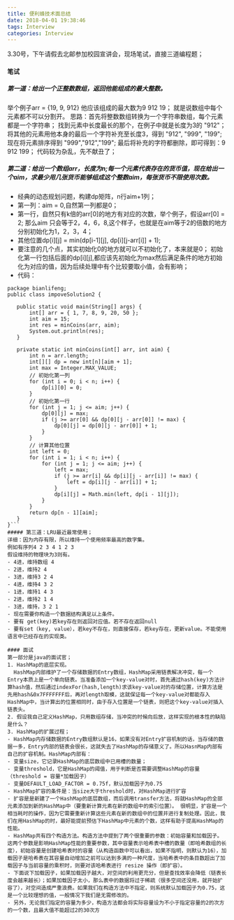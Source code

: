 ```yaml
---
title: 便利蜂技术面总结
date: 2018-04-01 19:38:46
tags: Interview
categories: Interview
---
```

3.30号，下午请假去北邮参加校园宣讲会，现场笔试，直接三道编程题；
<!--more-->
#### 笔试
##### 第一道：给出一个正整数数组，返回他能组成的最大整数。
举个例子arr = {19, 9, 912} 他应该组成的最大数为9 912 19；
就是说数组中每个元素都不可以分割开。
思路：首先将整数数组转换为一个字符串数组，每个元素都是一个字符串；
找到元素中长度最长的那个，在例子中就是长度为3的 "912"；
将其他的元素用他本身的最后一个字符补充至长度3，得到 "912", "999", "199";
现在将元素排序得到 "999","912","199";
最后将补充的字符都删除，即可得到：9 912 199；
代码较为杂乱，先不献丑了；
##### 第二道：给出一个数组arr，长度为n;每一个元素代表存在的货币值，现在给出一个aim，求最少用几张货币能够组成这个整数aim，每张货币不限使用次数。
- 经典的动态规划问题，构建dp矩阵，n行aim+1列；
- 第一列：aim = 0,自然第一列都是0；
- 第一行，自然只有k倍的arr[0]的地方有对应的次数，举个例子，假设arr[0] = 2;
那么aim 只会等于2，4，6，8,这个样子，也就是在aim等于2的倍数的地方分别初始化为1，2，3，4；
- 其他位置dp[i][j] = min(dp[i-1][j], dp[i][j-arr[i]] + 1);
- 要注意的几个点，其实初始化0的地方就可以不初始化了，本来就是0；
初始化第一行包括后面的dp[i][j],都应该先初始化为max然后满足条件的地方初始化为对应的值，因为后续处理中有个比较要取小值，会有影响；
 - 代码：
 ```
package bianlifeng;
public class impoveSolution2 {

	public static void main(String[] args) {
		int[] arr = { 1, 7, 8, 9, 20, 50 };
		int aim = 15;
		int res = minCoins(arr, aim);
		System.out.println(res);
	}

	private static int minCoins(int[] arr, int aim) {
		int n = arr.length;
		int[][] dp = new int[n][aim + 1];
		int max = Integer.MAX_VALUE;
		// 初始化第一列
		for (int i = 0; i < n; i++) {
			dp[i][0] = 0;
		}
		// 初始化第一行
		for (int j = 1; j <= aim; j++) {
			dp[0][j] = max;
			if (j >= arr[0] && dp[0][j - arr[0]] != max) {
				dp[0][j] = dp[0][j - arr[0]] + 1;
			}
		}
		// 计算其他位置
		int left = 0;
		for (int i = 1; i < n; i++) {
			for (int j = 1; j <= aim; j++) {
				left = max;
				if (j >= arr[i] && dp[i][j - arr[i]] != max) {
					left = dp[i][j - arr[i]] + 1;
				}
				dp[i][j] = Math.min(left, dp[i - 1][j]);
			}
		}
		return dp[n - 1][aim];
	}
}```
##### 第三道：LRU最近最常使用；
详细：因为内存有限，所以维持一个使用频率最高的数字集。
例如有序列4 2 3 4 1 2 3
假设维持的物理块为3则有。
- 4进，维持数组 4
- 2进，维持2 4
- 3进，维持3 2 4
- 4进，维持4 3 2
- 1进，维持1 4 3
- 2进，维持2 1 4
- 3进，维持，3 2 1
- 现在需要你构造一个数据结构满足以上条件。
- 要有 get(key)若key存在则返回对应值。若不存在返回null
- 要有set（key, value），若key不存在，则直接保存，若key存在，更新value。不能使用语言中已经存在的实现类。

#### 面试
第一部分是java的面试官；
1. HashMap的底层实现。
   HashMap内部维护了一个存储数据的Entry数组，HashMap采用链表解决冲突，每一个Entry本质上是一个单向链表。当准备添加一个key-value对时，首先通过hash(key)方法计算hash值，然后通过indexFor(hash,length)求该key-value对的存储位置，计算方法是先用hash&0x7FFFFFFF后，再对length取模，这就保证每一个key-value对都能存入HashMap中，当计算出的位置相同时，由于存入位置是一个链表，则把这个key-value对插入链表头。
2. 假设我自己定义HashMap，只用数组存储，当冲突的时候向后放，这样实现的根本性的缺陷是什么？
3. HashMap的扩展过程；
- HashMap内存储数据的Entry数组默认是16，如果没有对Entry扩容机制的话，当存储的数据一多，Entry内部的链表会很长，这就失去了HashMap的存储意义了。所以HasnMap内部有自己的扩容机制。HashMap内部有：
- 变量size，它记录HashMap的底层数组中已用槽的数量；
- 变量threshold，它是HashMap的阈值，用于判断是否需要调整HashMap的容量（threshold = 容量*加载因子）    
- 变量DEFAULT_LOAD_FACTOR = 0.75f，默认加载因子为0.75
- HashMap扩容的条件是：当size大于threshold时，对HashMap进行扩容  
- 扩容是是新建了一个HashMap的底层数组，而后调用transfer方法，将就HashMap的全部元素添加到新的HashMap中（要重新计算元素在新的数组中的索引位置）。 很明显，扩容是一个相当耗时的操作，因为它需要重新计算这些元素在新的数组中的位置并进行复制处理。因此，我们在用HashMap的时，最好能提前预估下HashMap中元素的个数，这样有助于提高HashMap的性能。
- HashMap共有四个构造方法。构造方法中提到了两个很重要的参数：初始容量和加载因子。这两个参数是影响HashMap性能的重要参数，其中容量表示哈希表中槽的数量（即哈希数组的长度），初始容量是创建哈希表时的容量（从构造函数中可以看出，如果不指明，则默认为16），加载因子是哈希表在其容量自动增加之前可以达到多满的一种尺度，当哈希表中的条目数超出了加载因子与当前容量的乘积时，则要对该哈希表进行 resize 操作（即扩容）。
- 下面说下加载因子，如果加载因子越大，对空间的利用更充分，但是查找效率会降低（链表长度会越来越长）；如果加载因子太小，那么表中的数据将过于稀疏（很多空间还没用，就开始扩容了），对空间造成严重浪费。如果我们在构造方法中不指定，则系统默认加载因子为0.75，这是一个比较理想的值，一般情况下我们是无需修改的。
- 另外，无论我们指定的容量为多少，构造方法都会将实际容量设为不小于指定容量的2的次方的一个数，且最大值不能超过2的30次方
